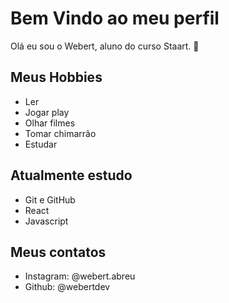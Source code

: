 # Bem Vindo ao meu perfil

Olá eu sou o Webert, aluno do curso Staart. 🥇

## Meus Hobbies

- Ler
- Jogar play
- Olhar filmes
- Tomar chimarrão
- Estudar

## Atualmente estudo 

- Git e GitHub
- React
- Javascript

## Meus contatos

- Instagram: @webert.abreu
- Github: @webertdev

